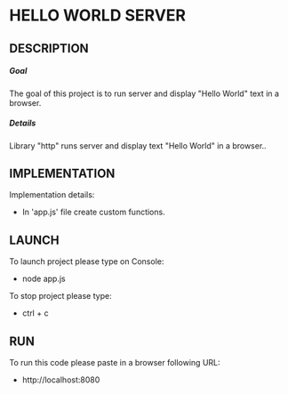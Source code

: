 HELLO WORLD SERVER
==================


DESCRIPTION
-----------

##### Goal
The goal of this project is to run server and display "Hello World" text in a browser.

##### Details
Library "http" runs server and display text "Hello World" in a browser..


IMPLEMENTATION
-----------

Implementation details:
* In 'app.js' file create custom functions.
  

LAUNCH
------

To launch project please type on Console:
* node app.js

To stop project please type:
* ctrl + c


RUN
---

To run this code please paste in a browser following URL:
* http://localhost:8080

